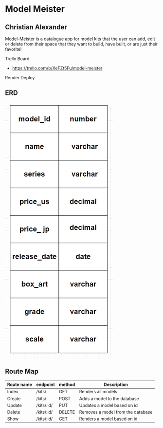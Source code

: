 # Model Meister
## Christian Alexander

Model-Meister is a catalogue app for model kits that the user can add, edit or delete from their space that they want to build, have built, or are just their favorite!

Trello Board
- https://trello.com/b/XeFZt5Fu/model-meister

Render Deploy

## ERD
![Schema](./images/erd.png)

## Route Map

| Route name  | endpoint | method | Description                 |
| ----------- | -------- | ------ | --------------------------- |
| Index | /kits/   | GET    | Renders all models |
| Create | /kits/   | POST    | Adds a model to the database |
| Update | /kits/:id/   |  PUT   | Updates a model based on id |
| Delete | /kits/:id/   | DELETE   | Removes a model from the database |
| Show | /kits/:id/   | GET    | Renders a model based on id |

